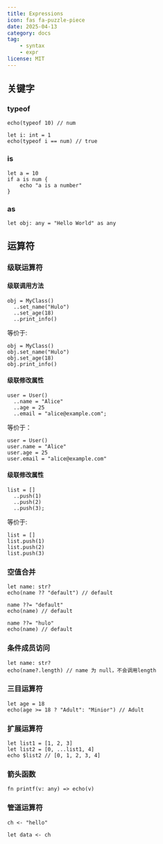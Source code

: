 ```yaml
---
title: Expressions
icon: fas fa-puzzle-piece
date: 2025-04-13
category: docs
tag: 
    - syntax
    - expr
license: MIT
---
```


## 关键字

### typeof
```hulo
echo(typeof 10) // num

let i: int = 1
echo(typeof i == num) // true
```

### is
```hulo
let a = 10
if a is num {
    echo "a is a number"
}
```

### as
```hulo
let obj: any = "Hello World" as any
```

## 运算符

### 级联运算符

#### 级联调用方法
```hulo
obj = MyClass() 
  ..set_name("Hulo")
  ..set_age(18)
  ..print_info()
```
等价于:
```hulo
obj = MyClass()
obj.set_name("Hulo")
obj.set_age(18)
obj.print_info()
```

#### 级联修改属性
```hulo
user = User()
  ..name = "Alice"
  ..age = 25
  ..email = "alice@example.com";
```
等价于：
```hulo
user = User()
user.name = "Alice"
user.age = 25
user.email = "alice@example.com"
```

#### 级联修改属性
```hulo
list = []
  ..push(1)
  ..push(2)
  ..push(3);
```
等价于:
```hulo
list = []
list.push(1)
list.push(2)
list.push(3)
```

### 空值合并
```hulo
let name: str?
echo(name ?? "default") // default

name ??= "default"
echo(name) // default

name ??= "hulo"
echo(name) // default
```

### 条件成员访问
```hulo
let name: str?
echo(name?.length) // name 为 null，不会调用length
```

### 三目运算符

```hulo
let age = 18
echo(age >= 18 ? "Adult": "Minior") // Adult
```

### 扩展运算符
```hulo
let list1 = [1, 2, 3]
let list2 = [0, ...list1, 4]
echo $list2 // [0, 1, 2, 3, 4]
```

### 箭头函数
```hulo
fn printf(v: any) => echo(v)
```

### 管道运算符
```hulo
ch <- "hello"

let data <- ch
```
